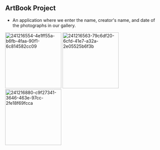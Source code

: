 ## ArtBook Project
- An application where we enter the name, creator's name, and date of the photographs in our gallery.

<img width="180" alt="241216554-4e1ff55a-b6fb-4faa-90f1-6c814582cc09" src="https://github.com/sevvalmertoglu/ArtBook-/assets/79595517/16d5f47f-ec09-4716-8c05-b588b1e86486">
<img width="180" alt="241216563-79c6df20-6cfd-41e7-a32a-2e05525b6f3b" src="https://github.com/sevvalmertoglu/ArtBook-/assets/79595517/0355434f-52d5-40b9-a195-caee0e3652e2">
<img width="180" alt="241216880-c9f27341-3646-463e-97cc-2fe18f69fcca" src="https://github.com/sevvalmertoglu/ArtBook-/assets/79595517/e6409e01-16da-49e1-9556-ad30e3345283">
